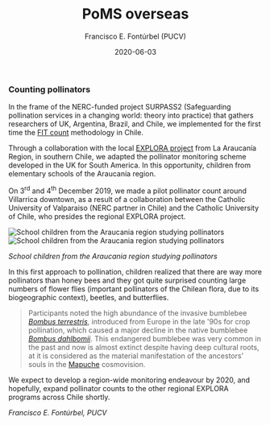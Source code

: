 ﻿---
layout: post
author: "Francisco E. Fontúrbel (PUCV)"
title: "PoMS overseas"
date: "2020-06-03"
image: images/blog/IMG_9632.JPG
image_header: images/blog/bee_drawing_wide.png
categories: ["Citizen Science"]
tags: ["Citizen Science", "Monitoring", "Education"]
publish: true
---

### Counting pollinators

In the frame of the NERC-funded project SURPASS2 (Safeguarding pollination services in a changing world: theory into practice) that gathers researchers of UK, Argentina, Brazil, and Chile, we implemented for the first time the [FIT count](https://www.ceh.ac.uk/our-science/projects/pollinator-monitoring) methodology in Chile. 

Through a collaboration with the local [EXPLORA project](https://www.explora.cl/araucania) from La Araucanía Region, in southern Chile, we adapted the pollinator monitoring scheme developed in the UK for South America. In this opportunity, children from elementary schools of the Araucanía region. 

On 3<sup>rd</sup> and 4<sup>th</sup> December 2019, we made a pilot pollinator count around Villarrica downtown, as a result of a collaboration between the Catholic University of Valparaiso (NERC partner in Chile) and the Catholic University of Chile, who presides the regional EXPLORA project. 

![School children from the Araucania region studying pollinators ](/images/blog/IMG_9632.JPG#floatleft)
![School children from the Araucania region studying pollinators ](/images/blog/IMG_2871.JPG#floatright)

*School children from the Araucania region studying pollinators*

In this first approach to pollination, children realized that there are way more pollinators than honey bees and they got quite surprised counting large numbers of flower flies (important pollinators of the Chilean flora, due to its biogeographic context), beetles, and butterflies.

> Participants noted the high abundance of the invasive bumblebee [*Bombus terrestris*](https://en.wikipedia.org/wiki/Bombus_terrestris), introduced from Europe in the late '90s for crop pollination, which caused a major decline in the native bumblebee [*Bombus dahlbomii*](https://www.iucnredlist.org/species/21215142/100240441). This endangered bumblebee was very common in the past and now is almost extinct despite having deep cultural roots, at it is considered as the material manifestation of the ancestors’ souls in the [Mapuche](https://en.wikipedia.org/wiki/Mapuche) cosmovision.

We expect to develop a region-wide monitoring endeavour by 2020, and hopefully, expand pollinator counts to the other regional EXPLORA programs across Chile shortly. 
 

*Francisco E. Fontúrbel, PUCV* 